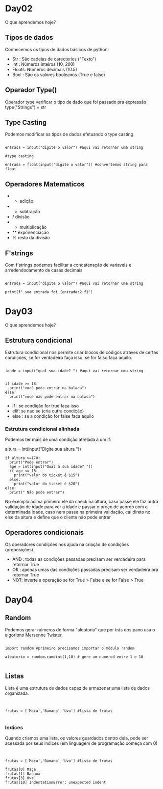 # Day02

O que aprendemos hoje?

## Tipos de dados

Conhecemos os tipos de dados básicos de python:

- Str : São cadeias de carecteries ("Texto")
- Int : Números inteiros (10, 200)
- Floats: Números decimais (10.5)
- Bool : São os valores booleanos (True e false)

## Operador Type()

Operador type verificar o tipo de dado que foi passado pra expressão type("Strings") = str

## Type Casting

Podemos modificar os tipos de dados efetuando o type casting:

```{python}

entrada = input("digite o valor") #aqui vai retornar uma string

#type casting

entrada = float(input("digite o valor")) #convertemos string para float

```

## Operadores Matematicos

- - adição
- - subtração
- / divisão
- - multiplicação
- \*\* exponenciação
- % resto da divisão

## F'strings

Com f'strings podemos facilitar a concatenação de variaveis e arredendodamento de casas decimais

```{python}

entrada = input("digite o valor") #aqui vai retornar uma string

print(f" sua entrada foi {entrada:2.f}")

```

# Day03

O que aprendemos hoje?

## Estrutura condicional

Estrutura condicional nos permite criar blocos de códigos atráves de certas condições, se for verdadeiro faça isso, se for falso faça aquilo.

```{python}

idade = input("qual sua idade? ") #aqui vai retornar uma string


if idade >= 18:
  print("você pode entrar na balada")
else:
  print("você não pode entrar na balada")

```

- if : se condição for true faça isso
- elif: se nao se (cria outra condição)
- else : se a condição for false faça aquilo

### Estrutura condicional alinhada

Podemos ter mais de uma condição atrelada a um if:

altura = int(input("Digite sua altura "))

```{python}
if altura >=170:
  print("Pode entrar")
  age = int(input("Qual a sua idade? "))
  if age <= 18:
    print("valor do ticket é $15")
  else:
    print("valor do ticket é $20")
else:
  print(" Não pode entrar")

```

No exemplo acima primeiro ele da check na altura, caso passe ele faz outra validação de idade para ver a idade e passar o preço de acordo com a determinada idade,
caso nem passe na primeira validação, cai direto no else da altura e define que o cliente não pode entrar

## Operadores condicionais

Os operadores condições nos ajuda na criação de condições (preposições).

- AND : todas as condições passadas precisam ser verdadeira para retornar True
- OR : apenas umas das condições passadas precisam ser verdadeira pra retornar True
- NOT: inverte a operação se for True > False e se for False > True

# Day04

## Random

Podemos gerar números de forma "aleatoria" que por trás dos pano usa o algoritmo Mersenne Twister.

```{python}

import random #primeiro precisamos importar o módulo random

aleatorio = random.randint(1,10) # gere um numerod entre 1 e 10


```

## Listas

Lista é uma estrutura de dados capaz de armazenar uma lista de dados organizada.

```{python}


frutas = ['Maça','Banana','Uva'] #lista de frutas


```

### Indices

Quando criamos uma lista, os valores guardados dentro dela, pode ser acessada por seus indices (em linguagem de programação começa com 0)

```{python}


frutas = ['Maça','Banana','Uva'] #lista de frutas

frutas[0] Maça
frutas[1] Banana
frutas[3] Uva
frutas[10] IndentationError: unexpected indent

```
